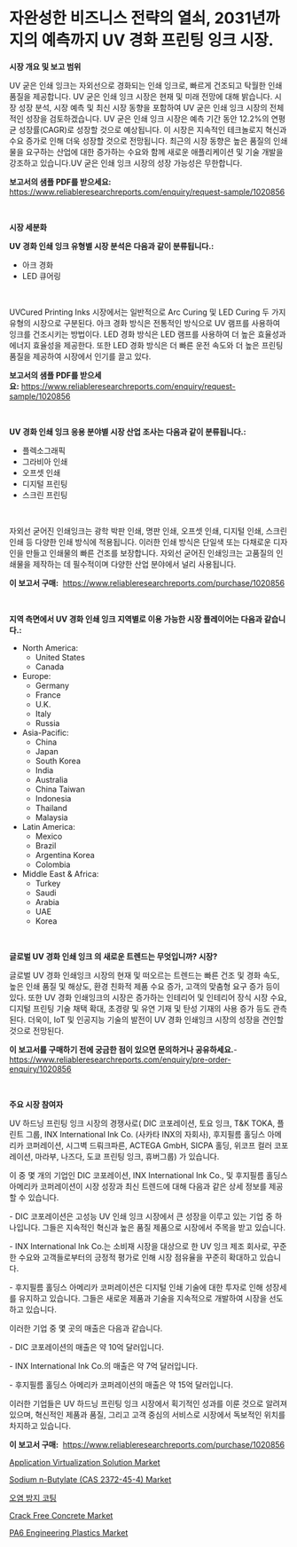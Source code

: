 <p><h1>자완성한 비즈니스 전략의 열쇠, 2031년까지의 예측까지 UV 경화 프린팅 잉크 시장.</h1></p><p><strong>시장 개요 및 보고 범위</strong></p>
<p><p>UV 굳은 인쇄 잉크는 자외선으로 경화되는 인쇄 잉크로, 빠르게 건조되고 탁월한 인쇄 품질을 제공합니다. UV 굳은 인쇄 잉크 시장은 현재 및 미래 전망에 대해 밝습니다. 시장 성장 분석, 시장 예측 및 최신 시장 동향을 포함하여 UV 굳은 인쇄 잉크 시장의 전체적인 성장을 검토하겠습니다. UV 굳은 인쇄 잉크 시장은 예측 기간 동안 12.2%의 연평균 성장률(CAGR)로 성장할 것으로 예상됩니다. 이 시장은 지속적인 테크놀로지 혁신과 수요 증가로 인해 더욱 성장할 것으로 전망됩니다. 최근의 시장 동향은 높은 품질의 인쇄물을 요구하는 산업에 대한 증가하는 수요와 함께 새로운 애플리케이션 및 기술 개발을 강조하고 있습니다.UV 굳은 인쇄 잉크 시장의 성장 가능성은 무한합니다. </p></p>
<p><strong>보고서의 샘플 PDF를 받으세요:</strong> <a href="https://www.reliableresearchreports.com/enquiry/request-sample/1020856">https://www.reliableresearchreports.com/enquiry/request-sample/1020856</a></p>
<p>&nbsp;</p>
<p><strong>시장 세분화</strong></p>
<p><strong>UV 경화 인쇄 잉크 유형별 시장 분석은 다음과 같이 분류됩니다.:</strong></p>
<p><ul><li>아크 경화</li><li>LED 큐어링</li></ul></p>
<p>&nbsp;</p>
<p><p>UVCured Printing Inks 시장에서는 일반적으로 Arc Curing 및 LED Curing 두 가지 유형의 시장으로 구분된다. 아크 경화 방식은 전통적인 방식으로 UV 램프를 사용하여 잉크를 건조시키는 방법이다. LED 경화 방식은 LED 램프를 사용하여 더 높은 효율성과 에너지 효율성을 제공한다. 또한 LED 경화 방식은 더 빠른 운전 속도와 더 높은 프린팅 품질을 제공하여 시장에서 인기를 끌고 있다.</p></p>
<p><strong>보고서의 샘플 PDF를 받으세요:</strong>&nbsp;<a href="https://www.reliableresearchreports.com/enquiry/request-sample/1020856">https://www.reliableresearchreports.com/enquiry/request-sample/1020856</a></p>
<p>&nbsp;</p>
<p><strong> UV 경화 인쇄 잉크 응용 분야별 시장 산업 조사는 다음과 같이 분류됩니다.:</strong></p>
<p><ul><li>플렉소그래픽</li><li>그라비아 인쇄</li><li>오프셋 인쇄</li><li>디지털 프린팅</li><li>스크린 프린팅</li></ul></p>
<p>&nbsp;</p>
<p><p>자외선 굳어진 인쇄잉크는 광학 박판 인쇄, 명판 인쇄, 오프셋 인쇄, 디지털 인쇄, 스크린 인쇄 등 다양한 인쇄 방식에 적용됩니다. 이러한 인쇄 방식은 단일색 또는 다채로운 디자인을 만들고 인쇄물의 빠른 건조를 보장합니다. 자외선 굳어진 인쇄잉크는 고품질의 인쇄물을 제작하는 데 필수적이며 다양한 산업 분야에서 널리 사용됩니다.</p></p>
<p><strong>이 보고서 구매:</strong>&nbsp; <a href="https://www.reliableresearchreports.com/purchase/1020856">https://www.reliableresearchreports.com/purchase/1020856</a></p>
<p>&nbsp;</p>
<p><strong>지역 측면에서 UV 경화 인쇄 잉크 지역별로 이용 가능한 시장 플레이어는 다음과 같습니다.:</strong></p>
<p><ul>
    <li>
        North America:
        <ul>
            <li>United States</li>
            <li>Canada</li>
        </ul>
    </li>
    <li>
        Europe:
        <ul>
            <li>Germany</li>
            <li>France</li>
            <li>U.K.</li>
            <li>Italy</li>
            <li>Russia</li>
        </ul>
    </li>
    <li>
        Asia-Pacific:
        <ul>
            <li>China</li>
            <li>Japan</li>
            <li>South Korea</li>
            <li>India</li>
            <li>Australia</li>
            <li>China Taiwan</li>
            <li>Indonesia</li>
            <li>Thailand</li>
            <li>Malaysia</li>
        </ul>
    </li>
    <li>
        Latin America:
        <ul>
            <li>Mexico</li>
            <li>Brazil</li>
            <li>Argentina Korea</li>
            <li>Colombia</li>
        </ul>
    </li>
    <li>
        Middle East & Africa:
        <ul>
            <li>Turkey</li>
            <li>Saudi</li>
            <li>Arabia</li>
            <li>UAE</li>
            <li>Korea</li>
        </ul>
    </li>
    </ul></p>
<p>&nbsp;</p>
<p><strong>글로벌 UV 경화 인쇄 잉크 의 새로운 트렌드는 무엇입니까? 시장?</strong></p>
<p><p>글로벌 UV 경화 인쇄잉크 시장의 현재 및 떠오르는 트렌드는 빠른 건조 및 경화 속도, 높은 인쇄 품질 및 해상도, 환경 친화적 제품 수요 증가, 고객의 맞춤형 요구 증가 등이 있다. 또한 UV 경화 인쇄잉크의 시장은 증가하는 인테리어 및 인테리어 장식 시장 수요, 디지털 프린팅 기술 채택 확대, 초경량 및 유연 기재 및 탄성 기재의 사용 증가 등도 관측된다. 더욱이, IoT 및 인공지능 기술의 발전이 UV 경화 인쇄잉크 시장의 성장을 견인할 것으로 전망된다.</p></p>
<p><strong>이 보고서를 구매하기 전에 궁금한 점이 있으면 문의하거나 공유하세요.</strong>- <a href="https://www.reliableresearchreports.com/enquiry/pre-order-enquiry/1020856">https://www.reliableresearchreports.com/enquiry/pre-order-enquiry/1020856</a></p>
<p>&nbsp;</p>
<p><strong>주요 시장 참여자</strong></p>
<p><p>UV 하드닝 프린팅 잉크 시장의 경쟁사로( DIC 코포레이션, 토요 잉크, T&K TOKA, 플린트 그룹, INX International Ink Co. (사카타 INX의 자회사), 후지필름 홀딩스 아메리카 코퍼레이션, 시그벽 드뤄크파른, ACTEGA GmbH, SICPA 홀딩, 위코프 컬러 코포레이션, 마라부, 나즈다, 도쿄 프린팅 잉크, 휴버그룹) 가 있습니다. </p><p>이 중 몇 개의 기업인 DIC 코포레이션, INX International Ink Co., 및 후지필름 홀딩스 아메리카 코퍼레이션이 시장 성장과 최신 트렌드에 대해 다음과 같은 상세 정보를 제공할 수 있습니다.</p><p>- DIC 코포레이션은 고성능 UV 인쇄 잉크 시장에서 큰 성장을 이루고 있는 기업 중 하나입니다. 그들은 지속적인 혁신과 높은 품질 제품으로 시장에서 주목을 받고 있습니다.</p><p>- INX International Ink Co.는 소비재 시장을 대상으로 한 UV 잉크 제조 회사로, 꾸준한 수요와 고객들로부터의 긍정적 평가로 인해 시장 점유율을 꾸준히 확대하고 있습니다.</p><p>- 후지필름 홀딩스 아메리카 코퍼레이션은 디지털 인쇄 기술에 대한 투자로 인해 성장세를 유지하고 있습니다. 그들은 새로운 제품과 기술을 지속적으로 개발하여 시장을 선도하고 있습니다.</p><p>이러한 기업 중 몇 곳의 매출은 다음과 같습니다.</p><p>- DIC 코포레이션의 매출은 약 10억 달러입니다.</p><p>- INX International Ink Co.의 매출은 약 7억 달러입니다.</p><p>- 후지필름 홀딩스 아메리카 코퍼레이션의 매출은 약 15억 달러입니다.</p><p>이러한 기업들은 UV 하드닝 프린팅 잉크 시장에서 획기적인 성과를 이룬 것으로 알려져 있으며, 혁신적인 제품과 품질, 그리고 고객 중심의 서비스로 시장에서 독보적인 위치를 차지하고 있습니다.</p></p>
<p><strong>이 보고서 구매:</strong>&nbsp;&nbsp;<a href="https://www.reliableresearchreports.com/purchase/1020856">https://www.reliableresearchreports.com/purchase/1020856</a></p>
<p><p><a href="https://issuu.com/reportprime-2/docs/application-virtualization-solution-market-size-20">Application Virtualization Solution Market</a></p><p><a href="https://view.publitas.com/reportprime-1/sodium-n-butylate-cas-2372-45-4-market-size-evaluating-its-market-trends-growth-and-projections-2023-2030/">Sodium n-Butylate (CAS 2372-45-4) Market</a></p><p><a href="https://github.com/hxzi07639916/Market-Research-Report-List-1/blob/main/6263203189356.md">오염 방지 코팅</a></p><p><a href="https://woozy-pyroraptor-a1f.notion.site/Crack-Free-Concrete-Market-Size-Focuses-on-Market-Dynamics-In-Depth-Analysis-and-Future-Projections-30996771dce941dcbbf3d0da70836a30">Crack Free Concrete Market</a></p><p><a href="https://view.publitas.com/reportprime-1/pa6-engineering-plastics-market-size-focuses-on-market-dynamics-in-depth-analysis-and-future-projections-of-its-market-forecasted-for-period-from-2023-to-2030/">PA6 Engineering Plastics Market</a></p></p>
